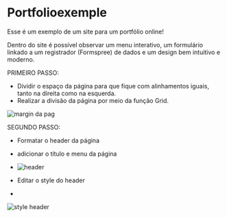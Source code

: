 # Portfolioexemple

Esse é um exemplo de um site para um portfólio online!

Dentro do site é possível observar um menu interativo, um formulário linkado a um registrador (Formspree) de dados e um design bem intuitivo e moderno.

PRIMEIRO PASSO:

- Dividir o espaço da página para que fique com alinhamentos iguais, tanto na direita como na esquerda.
- Realizar a divisão da página por meio da função Grid.

 ![margin da pag](https://github.com/davimarinho01/Portfolioexemple/assets/148814974/f0a4e22d-6f39-41a5-adb8-b796c9772691)

SEGUNDO PASSO: 

- Formatar o header da página
- adicionar o título e menu da página
- 
  ![header](https://github.com/davimarinho01/Portfolioexemple/assets/148814974/ef6c5d08-19e1-4e23-a7bf-081efbc856b1)

- Editar o style do header
- 
 ![style header](https://github.com/davimarinho01/Portfolioexemple/assets/148814974/afcf252e-1d26-472b-a52b-fbed22f2f339)
